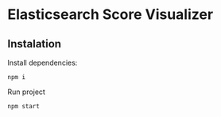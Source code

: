 # Elasticsearch Score Visualizer

## Instalation

Install dependencies:

```
npm i
```

Run project

```
npm start
```
